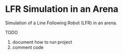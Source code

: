 # LFR Simulation in an Arena

Simulation of a Line Following Robot (LFR) in an arena. 

TODO
1. document how to run project
2. comment code
